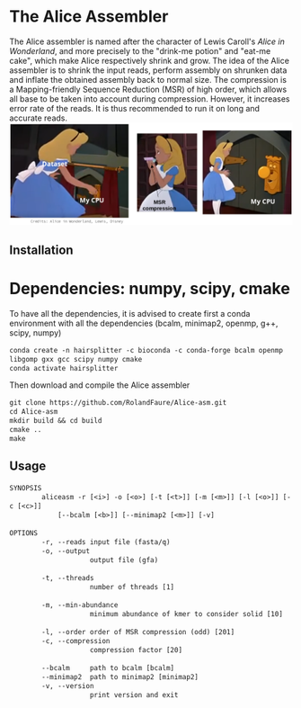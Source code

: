 # The Alice Assembler

The Alice assembler is named after the character of Lewis Caroll's _Alice in Wonderland_, and more precisely to the "drink-me potion" and "eat-me cake", which make Alice respectively shrink and grow. The idea of the Alice assembler is to shrink the input reads, perform assembly on shrunken data and inflate the obtained assembly back to normal size. The compression is a Mapping-friendly Sequence Reduction (MSR) of high order, which allows all base to be taken into account during compression. However, it increases error rate of the reads. It is thus recommended to run it on long and accurate reads.
![alice_compression](https://github.com/rolandfaure/Alice-asm/blob/master/alice_compression.png)

## Installation

Dependencies: numpy, scipy, cmake
=======
To have all the dependencies, it is advised to create first a conda environment with all the dependencies (bcalm, minimap2, openmp, g++, scipy, numpy)
```
conda create -n hairsplitter -c bioconda -c conda-forge bcalm openmp libgomp gxx gcc scipy numpy cmake
conda activate hairsplitter
```

Then download and compile the Alice assembler
```
git clone https://github.com/RolandFaure/Alice-asm.git
cd Alice-asm
mkdir build && cd build
cmake ..
make
```

## Usage

```
SYNOPSIS
        aliceasm -r [<i>] -o [<o>] [-t [<t>]] [-m [<m>]] [-l [<o>]] [-c [<c>]]
            [--bcalm [<b>]] [--minimap2 [<m>]] [-v]

OPTIONS
        -r, --reads input file (fasta/q)
        -o, --output
                    output file (gfa)

        -t, --threads
                    number of threads [1]

        -m, --min-abundance
                    minimum abundance of kmer to consider solid [10]

        -l, --order order of MSR compression (odd) [201]
        -c, --compression
                    compression factor [20]

        --bcalm     path to bcalm [bcalm]
        --minimap2  path to minimap2 [minimap2]
        -v, --version
                    print version and exit

```
